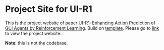 # Project Site for UI-R1

This is the project website of paper [UI-R1: Enhancing Action Prediction of GUI Agents by Reinforcement Learning](https://arxiv.org/pdf/2503.21620). Build on [template](https://github.com/eliahuhorwitz/Academic-project-page-template). Please go to [link](https://yxchai.com/UI-RL/) to view the project website.

**Note**: this is not the codebase.

